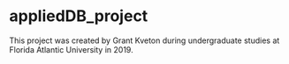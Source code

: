 # appliedDB_project

This project was created by Grant Kveton during undergraduate studies at Florida Atlantic University in 2019.
